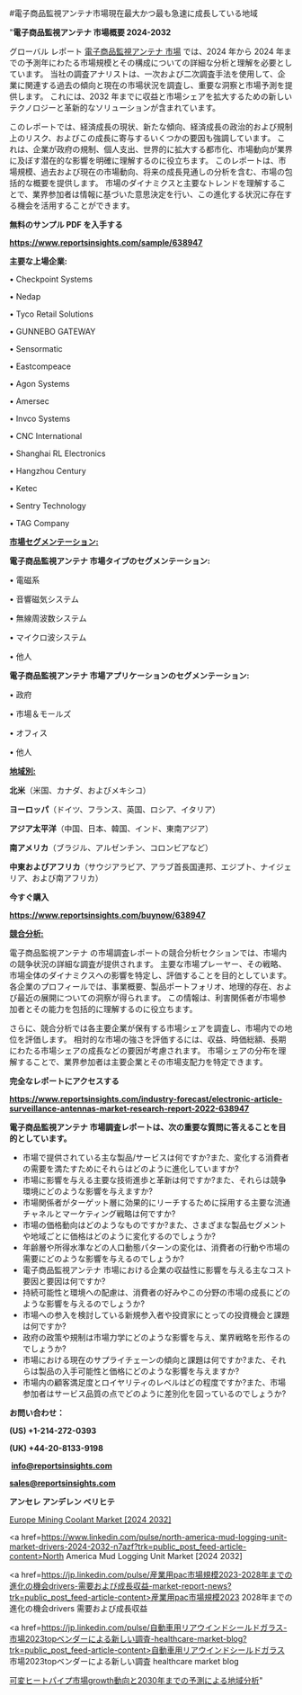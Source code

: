 #電子商品監視アンテナ市場現在最大かつ最も急速に成長している地域

"<strong>電子商品監視アンテナ 市場概要 2024-2032</strong>

グローバル レポート <a href=https://www.reportsinsights.com/sample/638947>電子商品監視アンテナ 市場</a> では、2024 年から 2024 年までの予測年にわたる市場規模とその構成についての詳細な分析と理解を必要としています。 当社の調査アナリストは、一次および二次調査手法を使用して、企業に関連する過去の傾向と現在の市場状況を調査し、重要な洞察と市場予測を提供します。 これには、2032 年までに収益と市場シェアを拡大​​するための新しいテクノロジーと革新的なソリューションが含まれています。

このレポートでは、経済成長の現状、新たな傾向、経済成長の政治的および規制上のリスク、およびこの成長に寄与するいくつかの要因も強調しています。 これは、企業が政府の規制、個人支出、世界的に拡大する都市化、市場動向が業界に及ぼす潜在的な影響を明確に理解するのに役立ちます。 このレポートは、市場規模、過去および現在の市場動向、将来の成長見通しの分析を含む、市場の包括的な概要を提供します。 市場のダイナミクスと主要なトレンドを理解することで、業界参加者は情報に基づいた意思決定を行い、この進化する状況に存在する機会を活用することができます。

<strong><b>無料のサンプル PDF を入手する</b></strong>

<a href=https://www.reportsinsights.com/sample/638947><strong><u>https://www.reportsinsights.com/sample/638947</u></strong></a>

<strong>主要な上場企業:</strong>

• Checkpoint Systems

• Nedap

• Tyco Retail Solutions

• GUNNEBO GATEWAY

• Sensormatic

• Eastcompeace

• Agon Systems

• Amersec

• Invco Systems

• CNC International

• Shanghai RL Electronics

• Hangzhou Century

• Ketec

• Sentry Technology

• TAG Company

<strong><u>市場セグメンテーション</u></strong><strong><u>:</u></strong>

<strong>電子商品監視アンテナ 市場タイプのセグメンテーション:</strong>

• 電磁系

• 音響磁気システム

• 無線周波数システム

• マイクロ波システム

• 他人

<strong>電子商品監視アンテナ 市場アプリケーションのセグメンテーション:</strong>

• 政府

• 市場＆モールズ

• オフィス

• 他人

<strong><u>地域別</u></strong><strong><u>:</u></strong>

<strong>北米</strong>（米国、カナダ、およびメキシコ）

<strong>ヨーロッパ</strong>（ドイツ、フランス、英国、ロシア、イタリア）

<strong>アジア太平洋</strong>（中国、日本、韓国、インド、東南アジア）

<strong>南アメリカ</strong>（ブラジル、アルゼンチン、コロンビアなど）

<strong>中東およびアフリカ</strong>（サウジアラビア、アラブ首長国連邦、エジプト、ナイジェリア、および南アフリカ）

<strong>今すぐ購入</strong>

<a href=https://www.reportsinsights.com/buynow/638947><strong><u>https://www.reportsinsights.com/buynow/638947</u></strong></a>

<strong><u>競合分析:</u></strong>

電子商品監視アンテナ の市場調査レポートの競合分析セクションでは、市場内の競争状況の詳細な調査が提供されます。 主要な市場プレーヤー、その戦略、市場全体のダイナミクスへの影響を特定し、評価することを目的としています。 各企業のプロフィールでは、事業概要、製品ポートフォリオ、地理的存在、および最近の展開についての洞察が得られます。 この情報は、利害関係者が市場参加者とその能力を包括的に理解するのに役立ちます。

さらに、競合分析では各主要企業が保有する市場シェアを調査し、市場内での地位を評価します。 相対的な市場の強さを評価するには、収益、時価総額、長期にわたる市場シェアの成長などの要因が考慮されます。 市場シェアの分布を理解することで、業界参加者は主要企業とその市場支配力を特定できます。

<strong>完全なレポートにアクセスする</strong>

<a href=https://www.reportsinsights.com/industry-forecast/electronic-article-surveillance-antennas-market-research-report-2022-638947><strong><u><b>https://www.reportsinsights.com/industry-forecast/electronic-article-surveillance-antennas-market-research-report-2022-638947</b></u></strong></a>

<strong><b>電子商品監視アンテナ 市場調査レポートは、次の重要な質問に答えることを目的としています。</b></strong>
<ul>
  <li>市場で提供されている主な製品/サービスは何ですか?また、変化する消費者の需要を満たすためにそれらはどのように進化していますか?</li>
  <li>市場に影響を与える主要な技術進歩と革新は何ですか?また、それらは競争環境にどのような影響を与えますか?</li>
  <li>市場関係者がターゲット層に効果的にリーチするために採用する主要な流通チャネルとマーケティング戦略は何ですか?</li>
  <li>市場の価格動向はどのようなものですか?また、さまざまな製品セグメントや地域ごとに価格はどのように変化するのでしょうか?</li>
  <li>年齢層や所得水準などの人口動態パターンの変化は、消費者の行動や市場の需要にどのような影響を与えるのでしょうか?</li>
  <li>電子商品監視アンテナ 市場における企業の収益性に影響を与える主なコスト要因と要因は何ですか?</li>
  <li>持続可能性と環境への配慮は、消費者の好みやこの分野の市場の成長にどのような影響を与えるのでしょうか?</li>
  <li>市場への参入を検討している新規参入者や投資家にとっての投資機会と課題は何ですか?</li>
  <li>政府の政策や規制は市場力学にどのような影響を与え、業界戦略を形作るのでしょうか?</li>
  <li>市場における現在のサプライチェーンの傾向と課題は何ですか?また、それらは製品の入手可能性と価格にどのような影響を与えますか?</li>
  <li>市場内の顧客満足度とロイヤリティのレベルはどの程度ですか?また、市場参加者はサービス品質の点でどのように差別化を図っているのでしょうか?</li>
</ul>
<strong>お問い合わせ：</strong>

<strong>(US) +1-214-272-0393</strong>

<strong>(UK) +44-20-8133-9198</strong>

<strong> </strong><a href=info@reportsinsights.com><strong><u>info@reportsinsights.com</u></strong></a>

<a href=sales@reportsinsights.com><strong><u>sales@reportsinsights.com</u></strong></a>

<strong>アンセレ アンデレン ベリヒテ</strong>

<a href=https://www.linkedin.com/pulse/europe-mining-coolant-markets-analysis-decision-makers-ohv1f/>Europe Mining Coolant Market [2024 2032]</a>

<a href=https://www.linkedin.com/pulse/north-america-mud-logging-unit-market-drivers-2024-2032-n7azf?trk=public_post_feed-article-content>North America Mud Logging Unit Market [2024 2032]</a>

<a href=https://jp.linkedin.com/pulse/産業用pac市場規模2023-2028年までの進化の機会drivers-需要および成長収益-market-report-news?trk=public_post_feed-article-content>産業用pac市場規模2023 2028年までの進化の機会drivers 需要および成長収益</a>

<a href=https://jp.linkedin.com/pulse/自動車用リアウインドシールドガラス-市場2023topベンダーによる新しい調査-healthcare-market-blog?trk=public_post_feed-article-content>自動車用リアウインドシールドガラス 市場2023topベンダーによる新しい調査 healthcare market blog</a>

<a href=https://www.linkedin.com/pulse/可変ヒートパイプ市場growth動向と2030年までの予測による地域分析-reportsinsights-pvt-ltd-hlnwf/>可変ヒートパイプ市場growth動向と2030年までの予測による地域分析</a>"
